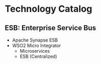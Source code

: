 # Technology Catalog

## ESB: Enterprise Service Bus
- Apache Synapse ESB
- WSO2 Micro Integrator
  - Microservices
  - ESB (Centralized)
